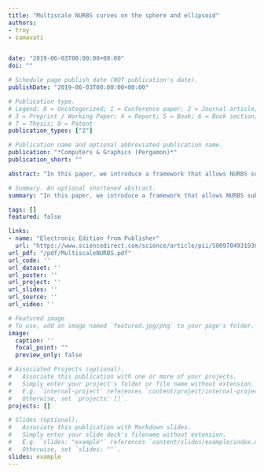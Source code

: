 ```yaml
---
title: "Multiscale NURBS curves on the sphere and ellipsoid"
authors:
- troy
- samavati


date: "2019-06-03T00:00:00+00:00"
doi: ""

# Schedule page publish date (NOT publication's date).
publishDate: "2019-06-03T00:00:00+00:00"

# Publication type.
# Legend: 0 = Uncategorized; 1 = Conference paper; 2 = Journal article;
# 3 = Preprint / Working Paper; 4 = Report; 5 = Book; 6 = Book section;
# 7 = Thesis; 8 = Patent
publication_types: ["2"]

# Publication name and optional abbreviated publication name.
publication: "*Computers & Graphics (Pergamon)*"
publication_short: ""

abstract: "In this paper, we introduce a framework that allows NURBS subdivision curves to be defined on the sphere and ellipsoid in a multiscale manner. This is achieved via modification of a repeated invertible averaging (RIA) framework for spherical B-Spline curves, which is constructed in terms of spherical linear interpolations. By incorporating vertex weights into the interpolation parameters of individual operations, and by generalizing the linear interpolations to other manifolds, we can define multiscale NURBS on several types of surfaces. We explore an application to the multiscale representation of geospatial vector data and present an optimization method that automatically assigns NURBS vertex weights to curve vertices."

# Summary. An optional shortened abstract.
summary: "In this paper, we introduce a framework that allows NURBS subdivision curves to be defined on the sphere and ellipsoid in a multiscale manner. This is achieved via modification of a repeated invertible averaging (RIA) framework for spherical B-Spline curves, which is constructed in terms of spherical linear interpolations. By incorporating vertex weights into the interpolation parameters of individual operations, and by generalizing the linear interpolations to other manifolds, we can define mul..."

tags: []
featured: false

links:
- name: "Electronic Edition from Publisher"
  url: "https://www.sciencedirect.com/science/article/pii/S0097849319300913?dgcid=coauthor"
url_pdf: "/pdf/MultiscaleNURBS.pdf"
url_code: ''
url_dataset: ''
url_poster: ''
url_project: ''
url_slides: ''
url_source: ''
url_video: ''

# Featured image
# To use, add an image named `featured.jpg/png` to your page's folder. 
image:
  caption: ''
  focal_point: ""
  preview_only: false

# Associated Projects (optional).
#   Associate this publication with one or more of your projects.
#   Simply enter your project's folder or file name without extension.
#   E.g. `internal-project` references `content/project/internal-project/index.md`.
#   Otherwise, set `projects: []`.
projects: []

# Slides (optional).
#   Associate this publication with Markdown slides.
#   Simply enter your slide deck's filename without extension.
#   E.g. `slides: "example"` references `content/slides/example/index.md`.
#   Otherwise, set `slides: ""`.
slides: example
---
```

